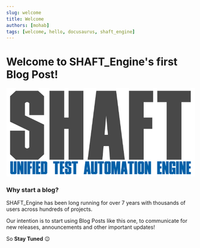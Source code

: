 ```yaml
---
slug: welcome
title: Welcome
authors: [mohab]
tags: [welcome, hello, docusaurus, shaft_engine]
---
```


# Welcome to SHAFT_Engine's first Blog Post!
![SHAFT Engine](https://raw.githubusercontent.com/ShaftHQ/SHAFT_ENGINE/master/src/main/resources/images/shaft.png)

### Why start a blog?
SHAFT_Engine has been long running for over 7 years with thousands of users across hundreds of projects.

Our intention is to start using Blog Posts like this one, to communicate for new releases, announcements and other important updates!

So **Stay Tuned** 😉